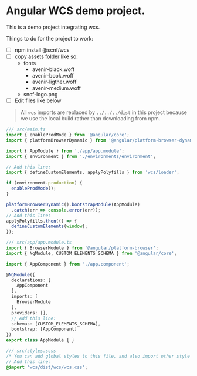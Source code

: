 # Angular WCS demo project.

This is a demo project integrating wcs.  

Things to do for the project to work:
- [ ] npm install @scnf/wcs
- [ ] copy assets folder like so:
  - fonts
    - avenir-black.woff
    - avenir-book.woff
    - avenir-ligther.woff
    - avenir-medium.woff
  - sncf-logo.png
- [ ] Edit files like below  

> All `wcs` imports are replaced by `../../../dist` in this project because we use the local build rather than downloading from npm.

```ts
/// src/main.ts
import { enableProdMode } from '@angular/core';
import { platformBrowserDynamic } from '@angular/platform-browser-dynamic';

import { AppModule } from './app/app.module';
import { environment } from './environments/environment';

// Add this line:
import { defineCustomElements, applyPolyfills } from 'wcs/loader';

if (environment.production) {
  enableProdMode();
}

platformBrowserDynamic().bootstrapModule(AppModule)
  .catch(err => console.error(err));
// Add this line:
applyPolyfills.then(() => {
  defineCustomElements(window);
});
```
```ts
/// src/app/app.module.ts
import { BrowserModule } from '@angular/platform-browser';
import { NgModule, CUSTOM_ELEMENTS_SCHEMA } from '@angular/core';

import { AppComponent } from './app.component';

@NgModule({
  declarations: [
    AppComponent
  ],
  imports: [
    BrowserModule
  ],
  providers: [],
  // Add this line:
  schemas: [CUSTOM_ELEMENTS_SCHEMA],
  bootstrap: [AppComponent]
})
export class AppModule { }

```
```scss
/// src/styles.scss
/* You can add global styles to this file, and also import other style files */
// Add this line:
@import 'wcs/dist/wcs/wcs.css';
```
